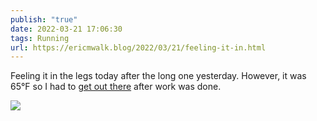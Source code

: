 ```yaml
---
publish: "true"
date: 2022-03-21 17:06:30
tags: Running
url: https://ericmwalk.blog/2022/03/21/feeling-it-in.html
---
```


Feeling it in the legs today after the long one yesterday. However, it was 65°F so I had to [get out there](http://www.strava.com/activities/6861442227) after work was done.


![](https://ericmwalk.blog/uploads/2022/7937261763.jpg)